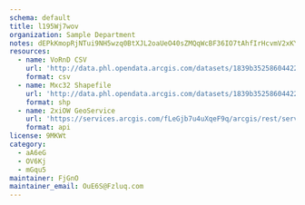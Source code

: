 ```yaml
---
schema: default
title: l195Wj7wov 
organization: Sample Department 
notes: dEPkKmopRjNTui9NH5wzq0BtXJL2oaUeO40sZMQqWcBF36IO7tAhfIrHcvmV2xKY1uenGyZiLR6JkYVCnbGQPSDEM9l5sT7hj81S 
resources:
  - name: VoRnD CSV
    url: 'http://data.phl.opendata.arcgis.com/datasets/1839b35258604422b0b520cbb668df0d_0.csv'
    format: csv
  - name: Mxc32 Shapefile
    url: 'http://data.phl.opendata.arcgis.com/datasets/1839b35258604422b0b520cbb668df0d_0.zip'
    format: shp
  - name: 2xiOW GeoService
    url: 'https://services.arcgis.com/fLeGjb7u4uXqeF9q/arcgis/rest/services/Air_Monitoring_Stations/FeatureServer/0/query'
    format: api
license: 9MKWt 
category:
  - aA6eG 
  - OV6Kj 
  - mGqu5 
maintainer: FjGnO  
maintainer_email: OuE6S@Fzluq.com
---
```

